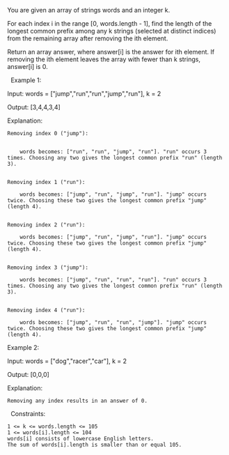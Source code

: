 You are given an array of strings words and an integer k.

For each index i in the range [0, words.length - 1], find the length of the longest common prefix among any k strings (selected at distinct indices) from the remaining array after removing the ith element.

Return an array answer, where answer[i] is the answer for ith element. If removing the ith element leaves the array with fewer than k strings, answer[i] is 0.

 
Example 1:


Input: words = ["jump","run","run","jump","run"], k = 2

Output: [3,4,4,3,4]

Explanation:


	Removing index 0 ("jump"):

	
		words becomes: ["run", "run", "jump", "run"]. "run" occurs 3 times. Choosing any two gives the longest common prefix "run" (length 3).
	
	
	Removing index 1 ("run"):
	
		words becomes: ["jump", "run", "jump", "run"]. "jump" occurs twice. Choosing these two gives the longest common prefix "jump" (length 4).
	
	
	Removing index 2 ("run"):
	
		words becomes: ["jump", "run", "jump", "run"]. "jump" occurs twice. Choosing these two gives the longest common prefix "jump" (length 4).
	
	
	Removing index 3 ("jump"):
	
		words becomes: ["jump", "run", "run", "run"]. "run" occurs 3 times. Choosing any two gives the longest common prefix "run" (length 3).
	
	
	Removing index 4 ("run"):
	
		words becomes: ["jump", "run", "run", "jump"]. "jump" occurs twice. Choosing these two gives the longest common prefix "jump" (length 4).
	
	



Example 2:


Input: words = ["dog","racer","car"], k = 2

Output: [0,0,0]

Explanation:


	Removing any index results in an answer of 0.



 
Constraints:


	1 <= k <= words.length <= 105
	1 <= words[i].length <= 104
	words[i] consists of lowercase English letters.
	The sum of words[i].length is smaller than or equal 105.

